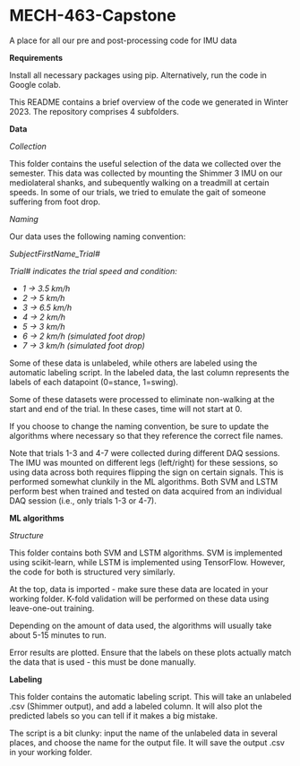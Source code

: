 # MECH-463-Capstone
A place for all our pre and post-processing code for IMU data


**Requirements**

Install all necessary packages using pip. Alternatively, run the code in Google colab.

This README contains a brief overview of the code we generated in Winter 2023. The repository comprises 4 subfolders.

**Data**

*Collection*

This folder contains the useful selection of the data we collected over the semester. This data was collected by mounting the Shimmer 3 IMU on our mediolateral shanks, and subequently walking on a treadmill at certain speeds. In some of our trials, we tried to emulate the gait of someone suffering from foot drop.

*Naming*

Our data uses the following naming convention:

*SubjectFirstName_Trial#*

*Trial# indicates the trial speed and condition:*
- *1 -> 3.5 km/h*
- *2 -> 5 km/h*
- *3 -> 6.5 km/h*
- *4 -> 2 km/h*
- *5 -> 3 km/h*
- *6 -> 2 km/h (simulated foot drop)*
- *7 -> 3 km/h (simulated foot drop)*

Some of these data is unlabeled, while others are labeled using the automatic labeling script. In the labeled data, the last column represents the labels of each datapoint (0=stance, 1=swing).

Some of these datasets were processed to eliminate non-walking at the start and end of the trial. In these cases, time will not start at 0.

If you choose to change the naming convention, be sure to update the algorithms where necessary so that they reference the correct file names.

Note that trials 1-3 and 4-7 were collected during different DAQ sessions. The IMU was mounted on different legs (left/right) for these sessions, so using data across both requires flipping the sign on certain signals. This is performed somewhat clunkily in the ML algorithms. Both SVM and LSTM perform best when trained and tested on data acquired from an individual DAQ session (i.e., only trials 1-3 or 4-7).



**ML algorithms**

*Structure*

This folder contains both SVM and LSTM algorithms. SVM is implemented using scikit-learn, while LSTM is implemented using TensorFlow. However, the code for both is structured very similarly.

At the top, data is imported - make sure these data are located in your working folder. K-fold validation will be performed on these data using leave-one-out training.

Depending on the amount of data used, the algorithms will usually take about 5-15 minutes to run.

Error results are plotted. Ensure that the labels on these plots actually match the data that is used - this must be done manually.



**Labeling**

This folder contains the automatic labeling script. This will take an unlabeled .csv (Shimmer output), and add a labeled column. It will also plot the predicted labels so you can tell if it makes a big mistake.

The script is a bit clunky: input the name of the unlabeled data in several places, and choose the name for the output file. It will save the output .csv in your working folder.

